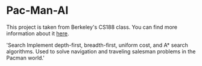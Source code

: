 # Pac-Man-AI
This project is taken from Berkeley's CS188 class. You can find more information about it [here](http://ai.berkeley.edu/project_overview.html).

'Search
	Implement depth-first, breadth-first, uniform cost, and A* search algorithms. 
	Used to solve navigation and traveling salesman problems in the Pacman world.'

